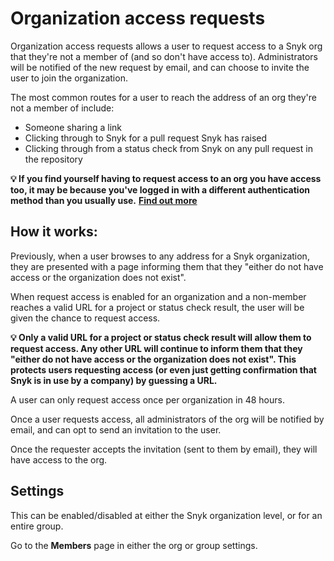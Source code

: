 # Organization access requests

Organization access requests allows a user to request access to a Snyk org that they're not a member of \(and so don't have access to\). Administrators will be notified of the new request by email, and can choose to invite the user to join the organization.

The most common routes for a user to reach the address of an org they're not a member of include:

* Someone sharing a link
* Clicking through to Snyk for a pull request Snyk has raised
* Clicking through from a status check from Snyk on any pull request in the repository

**💡 If you find yourself having to request access to an org you have access too, it may be because you've logged in with a different authentication method than you usually use.** [**Find out more**](https://support.snyk.io/hc/en-us/articles/360001649558-Unable-to-display-this-organization)

## How it works:

Previously, when a user browses to any address for a Snyk organization, they are presented with a page informing them that they "either do not have access or the organization does not exist".

When request access is enabled for an organization and a non-member reaches a valid URL for a project or status check result, the user will be given the chance to request access.

**💡 Only a valid URL for a project or status check result will allow them to request access. Any other URL will continue to inform them that they "either do not have access or the organization does not exist". This protects users requesting access \(or even just getting confirmation that Snyk is in use by a company\) by guessing a URL.**

A user can only request access once per organization in 48 hours.

Once a user requests access, all administrators of the org will be notified by email, and can opt to send an invitation to the user.

Once the requester accepts the invitation \(sent to them by email\), they will have access to the org.

## Settings

This can be enabled/disabled at either the Snyk organization level, or for an entire group.

Go to the **Members** page in either the org or group settings.

